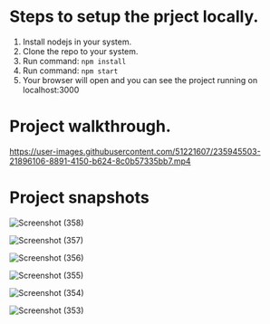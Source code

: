 # Steps to setup the prject locally.

1. Install nodejs in your system.
2. Clone the repo to your system.
3. Run command: `npm install`
4. Run command:  `npm start`
5. Your browser will open and you can see the project running on localhost:3000

# Project walkthrough.
https://user-images.githubusercontent.com/51221607/235945503-21896106-8891-4150-b624-8c0b57335bb7.mp4

# Project snapshots
![Screenshot (358)](https://user-images.githubusercontent.com/51221607/235941775-9d511976-b5c8-4411-9b2d-6216ad4707fc.png)

![Screenshot (357)](https://user-images.githubusercontent.com/51221607/235941775-9d511976-b5c8-4411-9b2d-6216ad4707fc.png)

![Screenshot (356)](https://user-images.githubusercontent.com/51221607/235941795-3a48362a-d0d9-4db2-b553-012880f6c9dd.png)

![Screenshot (355)](https://user-images.githubusercontent.com/51221607/235941811-a18a1fa9-a17c-4f0b-8fee-600b3524e982.png)

![Screenshot (354)](https://user-images.githubusercontent.com/51221607/235941824-d541b519-ba5d-45d5-a166-29bc17ffbd7b.png)

![Screenshot (353)](https://user-images.githubusercontent.com/51221607/235941840-244d859d-04ef-49e3-81fe-459ada6e62eb.png)

